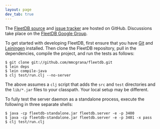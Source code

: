 ```yaml
---
layout: page
dev_tab: true
---
```


The [FleetDB source](http://github.com/mmcgrana/fleetdb) and [issue tracker](http://github.com/mmcgrana/fleetdb/issues) are hosted on GitHub. Discussions take place on the [FleetDB Google Group](http://groups.google.com/group/fleetdb).

To get started with developing FleetDB, first ensure that you have [Git](http://git-scm.com/) and [Leiningen](http://github.com/technomancy/leiningen) installed. Then clone the FleetDB repository, pull in the dependencies, compile the project, and run the tests as follows:

    $ git clone git://github.com/mmcgrana/fleetdb.git
    $ lein deps
    $ lein compile-java
    $ clj test/run.clj --no-server

The above assumes a `clj` script that adds the `src` and `test` directories and the `lib/*.jar` files to your classpath. Your local setup may be different.

To fully test the server daemon as a standalone process, execute the following in three separate shells:

    $ java -cp fleetdb-standalone.jar fleetdb.server -e -p 3400
    $ java -cp fleetdb-standalone.jar fleetdb.server -e -p 3401 -x pass
    $ clj test/run.clj
